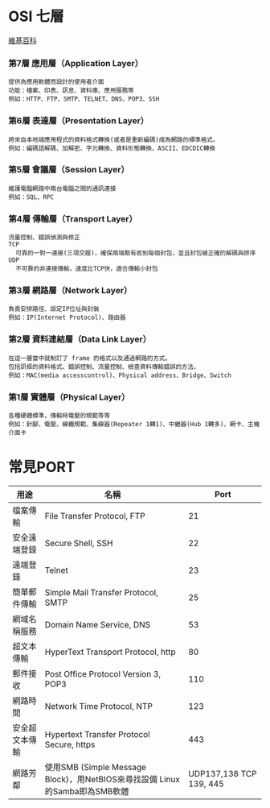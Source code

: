 # OSI 七層
[維基百科](https://zh.wikipedia.org/wiki/OSI%E6%A8%A1%E5%9E%8B)
### 第7層 應用層（Application Layer）
```
提供為應用軟體而設計的使用者介面
功能：檔案、印表、訊息、資料庫、應用服務等
例如：HTTP、FTP、SMTP、TELNET、DNS、POP3、SSH
```
### 第6層 表達層（Presentation Layer）
```
將來自本地端應用程式的資料格式轉換(或者是重新編碼)成為網路的標準格式。
例如：編碼語解碼、加解密、字元轉換、資料形態轉換、ASCII、EDCDIC轉換
```
### 第5層 會議層（Session Layer）
```
維護電腦網路中兩台電腦之間的通訊連接
例如：SQL、RPC
```
### 第4層 傳輸層（Transport Layer）
```
流量控制、錯誤偵測與修正
TCP
  可靠的一對一連接(三項交握)，確保兩端都有收到每個封包，並且封包被正確的解碼與排序
UDP
  不可靠的非連接傳輸，速度比TCP快，適合傳輸小封包
```
### 第3層 網路層（Network Layer）
```
負責安排路徑、設定IP位址與封裝
例如：IP(Internet Protocol)、路由器
```
### 第2層 資料連結層（Data Link Layer）
```
在這一層當中就制訂了 frame 的格式以及通過網路的方式。
包括訊框的資料格式、錯誤控制、流量控制、檢查資料傳輸錯誤的方法，
例如：MAC(media accesscontrol)、Physical address、Bridge、Switch
```
### 第1層 實體層（Physical Layer）
```
各種硬體標準，傳輸時電壓的規範等等
例如：針腳、電壓、線纜規範、集線器(Repeater 1轉1)、中繼器(Hub 1轉多)、網卡、主機介面卡
```
# 常見PORT
| 用途 | 名稱 | Port |
| ---- | ---- | ---- |
| 檔案傳輸 | File Transfer Protocol, FTP | 21 | 
| 安全遠端登錄 | Secure Shell, SSH | 22 | 
| 遠端登錄 | Telnet | 23 | 
| 簡單郵件傳輸 | Simple Mail Transfer Protocol, SMTP | 25 | 
| 網域名稱服務 | Domain Name Service, DNS | 53 | 
| 超文本傳輸 | HyperText Transport Protocol, http | 80 | 
| 郵件接收 | Post Office Protocol Version 3, POP3 | 110 | 
| 網路時間 | Network Time Protocol, NTP | 123 | 
| 安全超文本傳輸 | Hypertext Transfer Protocol Secure, https | 443 | 
| 網路芳鄰 | 使用SMB (Simple Message Block)，用NetBIOS來尋找設備 Linux 的Samba即為SMB軟體 | UDP137,138 TCP 139, 445 | 
